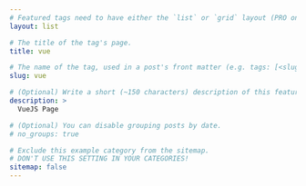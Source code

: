 ```yaml
---
# Featured tags need to have either the `list` or `grid` layout (PRO only).
layout: list

# The title of the tag's page.
title: vue

# The name of the tag, used in a post's front matter (e.g. tags: [<slug>]).
slug: vue

# (Optional) Write a short (~150 characters) description of this featured tag.
description: >
  VueJS Page

# (Optional) You can disable grouping posts by date.
# no_groups: true

# Exclude this example category from the sitemap.
# DON'T USE THIS SETTING IN YOUR CATEGORIES!
sitemap: false
---
```

